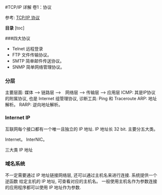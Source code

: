 #TCP/IP 详解 卷1：协议

参考: [TCP/IP 协议](file:///Users/jersey/JerseyCafe/TCP:IP详解全卷/TCP-IP详解卷1：协议/TCP-IP详解卷1：协议.pdf)

**目录**
[toc]

###四大协议

* Telnet 远程登录
* FTP 文件传输协议。
* SMTP 简单邮件传送协议。
* SNMP 简单网络管理协议。

### 分层

主要层面: 媒体 --> 链路层 -->　网络层 --> 传输层 --> 应用层
ICMP: 其是IP协议的附属协议, 也是 Internet 组管理协议, 
诊断工具: Ping 和 Traceroute
ARP: 地址解析。
RARP: 逆向地址解析。

### Internet IP

互联网每个接口都有一个唯一且独立的 IP 地址. IP 地址长 32 bit. 主要分五大类。

Internet。  InterNIC。

三大类 IP 地址

### 域名系统

不一定需要通过 IP 地址链接网络层, 还可以通过主机名来进行连接.  系统提供一个逆函数 给定主机的 IP 地址, 可查看对应的主机名。
一般使用主机名作为参数连接的应用程序都可以使用 IP 地址作为参数.

### 




